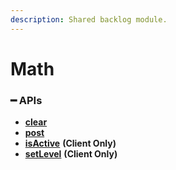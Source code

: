 ```yaml
---
description: Shared backlog module.
---
```


# Math

### ━ APIs

* [**clear**](clear.md)
* [**post**](post.md)
* [**isActive**](isactive.md) **(Client Only)**
* [**setLevel**](setlevel.md) **(Client Only)**